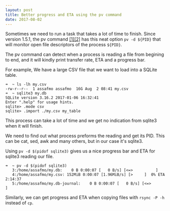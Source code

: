 ```yaml
---
layout: post
title: Better progress and ETA using the pv command
date: 2017-08-02
---
```


Sometimes we need to run a task that takes a lot of time to finish. Since version 1.5.1, the pv command [[1]][pv-home][[2]][pv-man] has this neat option `pv -d ${PID}` that will monitor open file descriptors of the process `${PID}`.

The pv command can detect when a process is reading a file from begining to end, and it will kindly print transfer rate, ETA and a progress bar.

For example, We have a large CSV file that we want to load into a SQLite table.

```
➜  ~ ls -lh my.csv
-rw-r--r--  1 assafmo assafmo  16G Aug  2 08:41 my.csv
➜  ~ sqlite3 my.db
SQLite version 3.16.2 2017-01-06 16:32:41
Enter ".help" for usage hints.
sqlite> .mode csv
sqlite> .import ./my.csv my_table
```

This process can take a lot of time and we get no indication from sqlite3 when it will finish.

We need to find out what process preforms the reading and get its PID. This can be cat, sed, awk and many others, but in our case it's sqlite3.

Using `pv -d $(pidof sqlite3)` gives us a nice progress bar and ETA for sqlite3 reading our file.

```
➜  ~ pv -d $(pidof sqlite3)
   3:/home/assafmo/my.db:    0 B 0:00:07 [   0 B/s] [<=>          ]
   4:/home/assafmo/my.csv: 152MiB 0:00:07 [1.96MiB/s] [>     ]  0% ETA 2:14:37
   5:/home/assafmo/my.db-journal:    0 B 0:00:07 [   0 B/s] [<=>      ]
```

Similarly, we can get progress and ETA when copying files with `rsync -P -h` instead of `cp`.

[pv-home]: http://www.ivarch.com/programs/pv.shtml
[pv-man]: http://manpages.ubuntu.com/manpages/xenial/man1/pv.1.html
